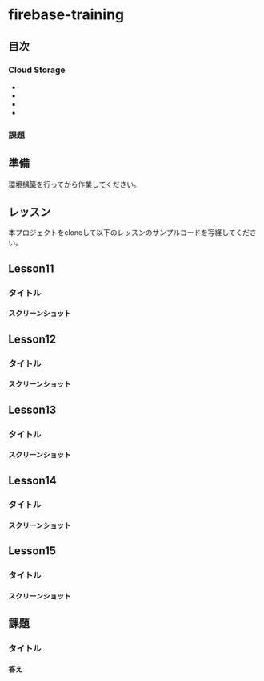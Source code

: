 # firebase-training

## 目次
### Cloud Storage
- [](#Lesson11)
- [](#Lesson12)
- [](#Lesson13)
- [](#Lesson14)


### 課題

## 準備
[環境構築](./README_1.md)を行ってから作業してください。

## レッスン
本プロジェクトをcloneして以下のレッスンのサンプルコードを写経してください。

## Lesson11
### タイトル
#### スクリーンショット

## Lesson12
### タイトル
#### スクリーンショット

## Lesson13
### タイトル
#### スクリーンショット

## Lesson14
### タイトル
#### スクリーンショット


## Lesson15
### タイトル
#### スクリーンショット



## 課題
### タイトル
#### 答え

